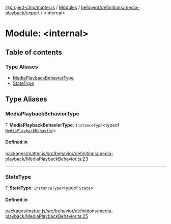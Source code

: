 [@project-chip/matter.js](../README.md) / [Modules](../modules.md) / [behavior/definitions/media-playback/export](behavior_definitions_media_playback_export.md) / \<internal\>

# Module: \<internal\>

## Table of contents

### Type Aliases

- [MediaPlaybackBehaviorType](behavior_definitions_media_playback_export._internal_.md#mediaplaybackbehaviortype)
- [StateType](behavior_definitions_media_playback_export._internal_.md#statetype)

## Type Aliases

### MediaPlaybackBehaviorType

Ƭ **MediaPlaybackBehaviorType**: `InstanceType`\<typeof [`MediaPlaybackBehavior`](behavior_definitions_media_playback_export.md#mediaplaybackbehavior)\>

#### Defined in

[packages/matter.js/src/behavior/definitions/media-playback/MediaPlaybackBehavior.ts:23](https://github.com/project-chip/matter.js/blob/3adaded6/packages/matter.js/src/behavior/definitions/media-playback/MediaPlaybackBehavior.ts#L23)

___

### StateType

Ƭ **StateType**: `InstanceType`\<typeof [`State`](../classes/behavior_definitions_media_playback_export.MediaPlaybackServer.md#state-1)\>

#### Defined in

[packages/matter.js/src/behavior/definitions/media-playback/MediaPlaybackBehavior.ts:25](https://github.com/project-chip/matter.js/blob/3adaded6/packages/matter.js/src/behavior/definitions/media-playback/MediaPlaybackBehavior.ts#L25)
